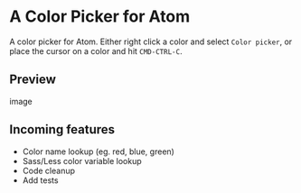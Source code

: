 # A Color Picker for Atom

A color picker for Atom. Either right click a color and select `Color picker`, or place the cursor on a color and hit `CMD-CTRL-C`.

## Preview

image

## Incoming features

- Color name lookup (eg. red, blue, green)
- Sass/Less color variable lookup
- Code cleanup
- Add tests
